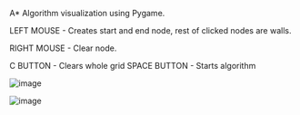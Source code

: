 A* Algorithm visualization using Pygame.

LEFT MOUSE - Creates start and end node, rest of clicked nodes are walls.

RIGHT MOUSE - Clear node.

C BUTTON - Clears whole grid
SPACE BUTTON - Starts algorithm

![image](https://user-images.githubusercontent.com/33488365/188204740-8a95f45e-5b22-4dda-9a4e-055884f380ce.png)

![image](https://user-images.githubusercontent.com/33488365/188204866-32fa3547-7b15-4a19-b8f8-8b0f58a70ed1.png)


